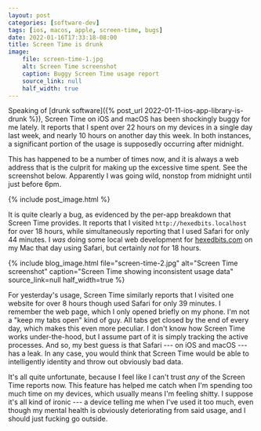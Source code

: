 ```yaml
---
layout: post
categories: [software-dev]
tags: [ios, macos, apple, screen-time, bugs]
date: 2022-01-16T17:33:18-08:00
title: Screen Time is drunk
image:
    file: screen-time-1.jpg
    alt: Screen Time screenshot
    caption: Buggy Screen Time usage report
    source_link: null
    half_width: true
---
```


Speaking of [drunk software]({% post_url 2022-01-11-ios-app-library-is-drunk %}), Screen Time on iOS and macOS has been shockingly buggy for me lately. It reports that I spent over 22 hours on my devices in a single day last week, and nearly 10 hours on another day this week. In both instances, a significant portion of the usage is supposedly occurring after midnight.

<!--excerpt-->

This has happened to be a number of times now, and it is always a web address that is the culprit for making up the excessive time spent. See the screenshot below. Apparently I was going wild, nonstop from midnight until just before 6pm.

{% include post_image.html %}

It is quite clearly a bug, as evidenced by the per-app breakdown that Screen Time provides. It reports that I visited `http://hexedbits.localhost` for over 18 hours, while simultaneously reporting that I used Safari for only 44 minutes. I _was_ doing some local web development for [hexedbits.com](https://hexedbits.com) on my Mac that day using Safari, but certainly _not_ for 18 hours.

{% include blog_image.html
    file="screen-time-2.jpg"
    alt="Screen Time screenshot"
    caption="Screen Time showing inconsistent usage data"
    source_link=null
    half_width=true
%}

For yesterday's usage, Screen Time similarly reports that I visited one website for over 8 hours though used Safari for only 39 minutes. I remember the web page, which I only opened briefly on my phone. I'm not a "keep my tabs open" kind of guy. All tabs get closed by the end of every day, which makes this even more peculiar. I don't know how Screen Time works under-the-hood, but I assume part of it is simply tracking the active processes. And so, my best guess is that Safari --- on iOS and macOS --- has a leak. In any case, you would think that Screen Time would be able to intelligently identity and throw out obviously bad data.

It's all quite unfortunate, because I feel like I can't trust _any_ of the Screen Time reports now. This feature has helped me catch when I'm spending too much time on my devices, which usually means I'm feeling shitty. I suppose it's all kind of ironic --- a device telling me when I've used it too much, even though my mental health is obviously deteriorating from said usage, and I should just fucking go outside.
